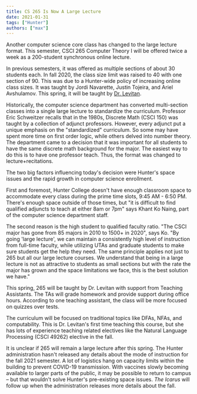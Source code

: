 ```yaml
---
title: CS 265 Is Now A Large Lecture
date: 2021-01-31
tags: ["Hunter"]
authors: ["max"]
---
```


Another computer science core class has changed to the large lecture format. This semester, CSCI 265 Computer Theory I will be offered twice a week as a 200-student synchronous online lecture.

In previous semesters, it was offered as multiple sections of about 30 students each. In fall 2020, the class size limit was raised to 40 with one section of 90. This was due to a Hunter-wide policy of increasing online class sizes. It was taught by Jordi Navarette, Justin Tojeira, and Ariel Avshulamov. This spring, it will be taught by [Dr. Levitan](/articles/2020/09/23/dr-levitan).

Historically, the computer science department has converted multi-section classes into a single large lecture to standardize the curriculum. Professor Eric Schweitzer recalls that in the 1980s, Discrete Math (CSCI 150) was taught by a collection of adjunct professors. However, every adjunct put a unique emphasis on the "standardized" curriculum. So some may have spent more time on first order logic, while others delved into number theory. The department came to a decision that it was important for all students to have the same discrete math background for the major. The easiest way to do this is to have one professor teach. Thus, the format was changed to lecture+recitations.

The two big factors influencing today's decision were Hunter's space issues and the rapid growth in computer science enrollment.

First and foremost, Hunter College doesn't have enough classroom space to accommodate every class during the prime time slots, 9:45 AM - 6:50 PM. There's enough space outside of those times, but "it is difficult to find qualified adjuncts to teach at either 8am or 7pm" says Khant Ko Naing, part of the computer science department staff.

The second reason is the high student to qualified faculty ratio. "The CSCI major has gone from 85 majors in 2010 to 1500+ in 2020", says Ko. "By going 'large lecture', we can maintain a consistently high level of instruction from full-time faculty, while utilizing UTAs and graduate students to make sure students get the help they need. The same principle applies not just to 265 but all our large lecture courses. We understand that being in a large lecture is not as attractive to students as small sections but with the rate the major has grown and the space limitations we face, this is the best solution we have."

This spring, 265 will be taught by Dr. Levitan with support from Teaching Assistants. The TAs will grade homework and provide support during office hours. According to one teaching assistant, the class will be more focused on quizzes over tests.

The curriculum will be focused on traditional topics like DFAs, NFAs, and computability. This is Dr. Levitan's first time teaching this course, but she has lots of experience teaching related electives like the Natural Language Processing (CSCI 49262) elective in the fall.

It is unclear if 265 will remain a large lecture after this spring. The Hunter administration hasn't released any details about the mode of instruction for the fall 2021 semester. A lot of logistics hang on capacity limits within the building to prevent COVID-19 transmission. With vaccines slowly becoming available to larger parts of the public, it may be possible to return to campus – but that wouldn't solve Hunter's pre-existing space issues. *The Icarus* will follow up when the administration releases more details about the fall.

